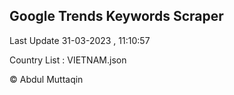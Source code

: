 

## Google Trends Keywords Scraper 
 
Last Update 31-03-2023 , 11:10:57

Country List :
VIETNAM.json



© Abdul Muttaqin 
